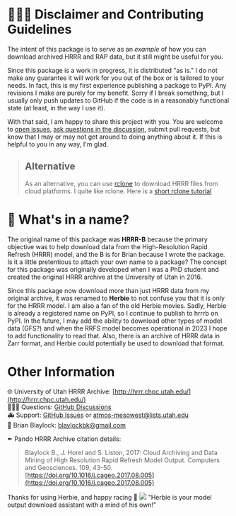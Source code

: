 # 👨🏻‍🏭 Disclaimer and Contributing Guidelines

The intent of this package is to serve as an _example_ of how you can download archived HRRR and RAP data, but it still might be useful for you. 

Since this package is a work in progress, it is distributed "as is." I do not make any guarantee it will work for you out of the box or is tailored to your needs. In fact, this is my first experience publishing a package to PyPI. Any revisions I make are purely for my benefit. Sorry if I break something, but I usually only push updates to GitHub if the code is in a reasonably functional state (at least, in the way I use it).

With that said, I am happy to share this project with you. You are welcome to [open issues](https://github.com/blaylockbk/HRRR_archive_download/issues), [ask questions in the discussion](https://github.com/blaylockbk/HRRR_archive_download/discussions), submit pull requests, but know that I may or may not get around to doing anything about it. If this is helpful to you in any way, I'm glad.

> ## Alternative  
> As an alternative, you can use [rclone](https://rclone.org/) to download HRRR files from cloud platforms. I quite like rclone. Here is a [short rclone tutorial](https://github.com/blaylockbk/pyBKB_v3/blob/master/rclone_howto.md)

# 🌹 What's in a name? 
The original name of this package was **HRRR-B** because the primary objective was to help download data from the High-Resolution Rapid Refresh (HRRR) model, and the B is for Brian because I wrote the package. Is it a little pretentious to attach your own name to a package? The concept for this package was originally developed when I was a PhD student and created the original HRRR archive at the University of Utah in 2016.

Since this package now download more than just HRRR data from my original archive, it was renamed to **Herbie** to not confuse you that it is only for the HRRR model. I am also a fan of the old Herbie movies. Sadly, Herbie is already a registered name on PyPI, so I continue to publish to hrrrb on PyPI. In the future, I may add the ability to download other types of model data (GFS?) and when the RRFS model becomes operational in 2023 I hope to add functionality to read that. Also, there is an archive of HRRR data in Zarr format, and Herbie could potentially be used to download that format.


# Other Information
🌐 University of Utah HRRR Archive: [http://hrrr.chpc.utah.edu/](http://hrrr.chpc.utah.edu/)  
🙋🏻‍♂️ Questions: [GitHub Discussions](https://github.com/blaylockbk/HRRR_archive_download/discussions)  
🚑 Support: [GitHub Issues](https://github.com/blaylockbk/HRRR_archive_download/issues) or atmos-mesowest@lists.utah.edu  
📧 Brian Blaylock: blaylockbk@gmail.com

✒ Pando HRRR Archive citation details:
> Blaylock B., J. Horel and S. Liston, 2017: Cloud Archiving and Data Mining of High Resolution Rapid Refresh Model Output. Computers and Geosciences. 109, 43-50. [https://doi.org/10.1016/j.cageo.2017.08.005](https://doi.org/10.1016/j.cageo.2017.08.005)

Thanks for using Herbie, and happy racing 🏁
![](https://raw.githubusercontent.com/blaylockbk/HRRR_archive_download/master/images/herbie.jpg)
"Herbie is your model output download assistant with a mind of his own!"